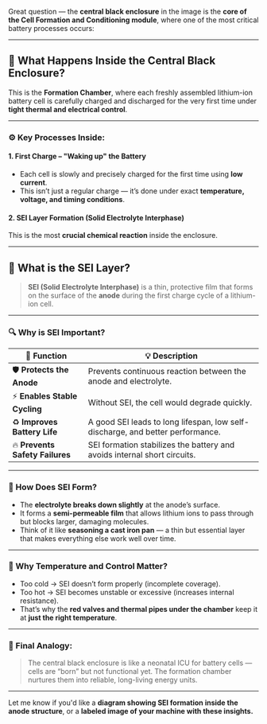 Great question — the **central black enclosure** in the image is the **core of the Cell Formation and Conditioning module**, where one of the most critical battery processes occurs:

---

## 🔬 **What Happens Inside the Central Black Enclosure?**

This is the **Formation Chamber**, where each freshly assembled lithium-ion battery cell is carefully charged and discharged for the very first time under **tight thermal and electrical control**.

---

### ⚙️ Key Processes Inside:

#### **1. First Charge – "Waking up" the Battery**

* Each cell is slowly and precisely charged for the first time using **low current**.
* This isn’t just a regular charge — it’s done under exact **temperature, voltage, and timing conditions**.

#### **2. SEI Layer Formation (Solid Electrolyte Interphase)**

This is the most **crucial chemical reaction** inside the enclosure.

---

## 🧪 What is the SEI Layer?

> **SEI (Solid Electrolyte Interphase)** is a thin, protective film that forms on the surface of the **anode** during the first charge cycle of a lithium-ion cell.

---

### 🔍 Why is SEI Important?

| 🔧 Function                     | 💡 Description                                                                 |
| ------------------------------- | ------------------------------------------------------------------------------ |
| 🛡️ **Protects the Anode**      | Prevents continuous reaction between the anode and electrolyte.                |
| ⚡ **Enables Stable Cycling**    | Without SEI, the cell would degrade quickly.                                   |
| ♻️ **Improves Battery Life**    | A good SEI leads to long lifespan, low self-discharge, and better performance. |
| 🔥 **Prevents Safety Failures** | SEI formation stabilizes the battery and avoids internal short circuits.       |

---

### 🧬 How Does SEI Form?

* The **electrolyte breaks down slightly** at the anode’s surface.
* It forms a **semi-permeable film** that allows lithium ions to pass through but blocks larger, damaging molecules.
* Think of it like **seasoning a cast iron pan** — a thin but essential layer that makes everything else work well over time.

---

### 🧊 Why Temperature and Control Matter?

* Too cold → SEI doesn’t form properly (incomplete coverage).
* Too hot → SEI becomes unstable or excessive (increases internal resistance).
* That’s why the **red valves and thermal pipes under the chamber** keep it at **just the right temperature**.

---

### 🧠 Final Analogy:

> The central black enclosure is like a neonatal ICU for battery cells — cells are “born” but not functional yet. The formation chamber nurtures them into reliable, long-living energy units.

---

Let me know if you'd like a **diagram showing SEI formation inside the anode structure**, or a **labeled image of your machine with these insights.**
